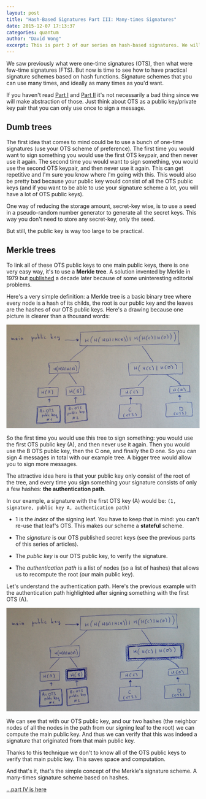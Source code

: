 ```yaml
---
layout: post
title: "Hash-Based Signatures Part III: Many-times Signatures"
date: 2015-12-07 17:13:37
categories: quantum
author: "David Wong"
excerpt: This is part 3 of our series on hash-based signatures. We will see the first practical hash-based signature scheme invented by Merkle and built on top of one-time signature schemes.
---
```


We saw previously what were one-time signatures (OTS), then what were few-time signatures (FTS). But now is time to see how to have practical signature schemes based on hash functions. Signature schemes that you can use many times, and ideally as many times as you'd want.

If you haven't read [Part I](/quantum/2015/12/04/one-time-signatures.html) and [Part II](/quantum/2015/12/07/few-times-signatures.html) it's not necessarily a bad thing since we will make abstraction of those. Just think about OTS as a public key/private key pair that you can only use once to sign a message.

## Dumb trees

The first idea that comes to mind could be to use a bunch of one-time signatures (use your OTS scheme of preference). The first time you would want to sign something you would use the first OTS keypair, and then never use it again. The second time you would want to sign something, you would use the second OTS keypair, and then never use it again. This can get repetitive and I'm sure you know where I'm going with this. This would also be pretty bad because your public key would consist of all the OTS public keys (and if you want to be able to use your signature scheme a lot, you will have a lot of OTS public keys).

One way of reducing the storage amount, secret-key wise, is to use a seed in a pseudo-random number generator to generate all the secret keys. This way you don't need to store any secret-key, only the seed.

But still, the public key is way too large to be practical.

## Merkle trees

To link all of these OTS public keys to one main public keys, there is one very easy way, it's to use a **Merkle tree**. A solution invented by Merkle in 1979 but [published](discovery.csc.ncsu.edu/Courses/csc774-F11/reading-assignments/Merkle-Tree.pdf) a decade later because of some uninteresting editorial problems.

Here's a very simple definition: a Merkle tree is a basic binary tree where every node is a hash of its childs, the root is our public key and the leaves are the hashes of our OTS public keys. Here's a drawing because one picture is clearer than a thousand words:

![merkle tree](/images/hash-based-signatures/merkle.jpg)

So the first time you would use this tree to sign something: you would use the first OTS public key (A), and then never use it again. Then you would use the B OTS public key, then the C one, and finally the D one. So you can sign 4 messages in total with our example tree. A bigger tree would allow you to sign more messages.

The attractive idea here is that your public key only consist of the root of the tree, and every time you sign something your signature consists of only a few hashes: **the authentication path**.

In our example, a signature with the first OTS key (A) would be: `(1, signature, public key A, authentication path)`

* 1 is the *index* of the signing leaf. You have to keep that in mind: you can't re-use that leaf's OTS. This makes our scheme a **stateful** scheme.

* The *signature* is our OTS published secret keys (see the previous parts of this series of articles).

* The *public key* is our OTS public key, to verify the signature.

* The *authentication path* is a list of nodes (so a list of hashes) that allows us to recompute the root (our main public key).

Let's understand the authentication path. Here's the previous example with the authentication path highlighted after signing something with the first OTS (A).

![authpath](/images/hash-based-signatures/authpath.jpg)

We can see that with our OTS public key, and our two hashes (the neighbor nodes of all the nodes in the path from our signing leaf to the root) we can compute the main public key. And thus we can verify that this was indeed a signature that originated from that main public key.

Thanks to this technique we don't to know all of the OTS public keys to verify that main public key. This saves space and computation.

And that's it, that's the simple concept of the Merkle's signature scheme. A many-times signature scheme based on hashes.

[...part IV is here](/quantum/2015/12/08/XMSS-and-SPHINCS.html)

